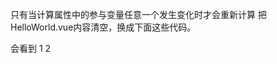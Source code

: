 只有当计算属性中的参与变量任意一个发生变化时才会重新计算
把HelloWorld.vue内容清空，换成下面这些代码。
<template>
  <h1>{{ count }}</h1>
  <h1>{{doubleCount}}</h1>
</template>

<script setup lang="ts">
import { ref,computed } from 'vue'
 // ref声明响应式数据，用于声明基本数据类型
  const count = ref(1)
  //computed获取双倍count' 
  const doubleCount =computed(()=>{
    return count.value*2
  })
</script>

会看到 
1
2